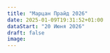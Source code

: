 ```yaml
---
title: "Марцан Прайд 2026"
date: 2025-01-09T19:31:52+01:00
dataStart: "20 Июня 2026"
draft: false
image:
---
```


[//]: # (📣 **Встречаем Марцан Прайд с нашим новым Telegram-ботом!**)

[//]: # ()
[//]: # (Прайд уже совсем скоро — 21 июня, и мы подготовили для вас удобного помощника, чтобы праздник прошёл ярко, безопасно и организованно!)

[//]: # ()
[//]: # (🤖 **Наш бот — проводник на Марцан Прайде:**)

[//]: # ()
[//]: # (🔸 Подскажет маршрут и программу мероприятий;  )

[//]: # (🔸 Расскажет об оперативных обновлениях;  )

[//]: # (🔸 Сделает прайд-аватарку — покажите свою поддержку!  )

[//]: # ()
[//]: # (🔗 Запускайте бота по ссылке: [@marzahn_pride_bot]&#40;https://t.me/marzahn_pride_bot&#41;)

[//]: # ()
[//]: # ({{< center >}} # Манифест {{< /center >}})

[//]: # ()
[//]: # ({{< figure src="/images/marzahn_pride_2025/MP_banner_ru.png" width=100% alt="Marzahn Pride 2025 Banner" class="banner-gap" >}})

[//]: # ()
[//]: # (Шесть лет назад мы впервые провели Марцан Прайд. Это было смело. Это было немного страшно.)

[//]: # (Но это было по-настоящему важно.)

[//]: # ()
[//]: # (С тех пор мы выходили с разными лозунгами — вдохновляющими и провокационными,)

[//]: # (личными и политическими. Но всегда — искренними. Мы выходили, чтобы открыто говорить о себе: о наших правах,)

[//]: # (о наших идентичностях, о свободе быть собой.)

[//]: # ()
[//]: # (Мы прошли длинный путь. И главное на этом пути — не только борьба)

[//]: # (за видимость, но и возможность быть рядом с другими, слышать и быть услышанными.)

[//]: # ()
[//]: # (За шесть лет Марцан Прайд стал событием, которое объединяет очень разных людей вокруг простых и важных ценностей:)

[//]: # (принятия, солидарности, уважения и права на жизнь без страха. И мы гордимся тем, что строим это пространство вместе.)

[//]: # ()
[//]: # (Но также мы видим, как в мире усиливается радикализация общества, и опасаемся того, к чему она может привести.)

[//]: # (Это становится всё заметнее: люди перестают слышать и слушать друг друга, а страх и ненависть используются)

[//]: # (как главный инструмент политиков.)

[//]: # ()
[//]: # (Многим из нас пришлось бежать от авторитарных режимов, войн и диктатур.)

[//]: # (Поэтому выход на этот прайд — не просто акция солидарности. Это необходимость.)

[//]: # ()
[//]: # (Мы выступаем за открытый и искренний диалог; за объединение, а не разделение общества. Мы верим, что именно)

[//]: # (в разнообразии и взаимном уважении кроется наша общая сила и возможность двигаться к позитивным изменениям.)

[//]: # (**Мы говорим: Мы разные. Мы вместе.**)

[//]: # ()
[//]: # ()
[//]: # (Мы приглашаем всех, кто разделяет наши ценности, кто стремится жить в обществе, свободном от дискриминации)

[//]: # (и насилия, присоединиться к нам и идти вместе — ради прав человека, уважения к личности и равенства для всех)

[//]: # (людей без исключения.)
